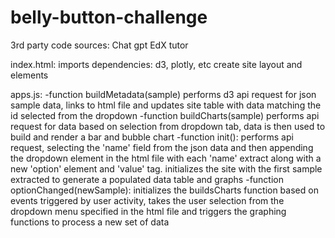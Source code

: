 # belly-button-challenge

3rd party code sources:
  Chat gpt
  EdX tutor

  index.html:
    imports dependencies: d3, plotly, etc
    create site layout and elements

  apps.js:
    -function buildMetadata(sample)
      performs d3 api request for json sample data, links to html file and updates site table with data matching the id selected from the dropdown
    -function buildCharts(sample)
      performs api request for data based on selection from dropdown tab, data is then used to build and render a bar and bubble chart
    -function init():
      performs api request, selecting the 'name' field from the json data and then appending the dropdown element in the html file with each 'name' extract along with a new 'option' element and 'value' tag. initializes the site with the first sample extracted to generate a populated data table and graphs
    -function optionChanged(newSample):
      initializes the buildsCharts function based on events triggered by user activity, takes the user selection from the dropdown menu specified in the html file and triggers the graphing functions to process a new set of data
      
      
    
